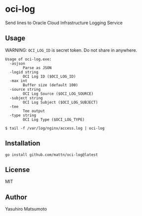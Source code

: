 # oci-log

Send lines to Oracle Cloud Infrastructure Logging Service

## Usage

WARNING: `OCI_LOG_ID` is secret token. Do not share in anywhere.

```
Usage of oci-log.exe:
  -asjson
    	Parse as JSON
  -logid string
    	OCI Log ID ($OCI_LOG_ID)
  -max int
    	Buffer size (default 100)
  -source string
    	OCI Log Source ($OCI_LOG_SOURCE)
  -subject string
    	OCI Log Subject ($OCI_LOG_SUBJECT)
  -tee
    	Tee output
  -type string
    	OCI Log Type ($OCI_LOG_TYPE)
```

```
$ tail -f /var/log/nginx/access.log | oci-log
```

## Installation

```
go install github.com/mattn/oci-log@latest
```

## License

MIT

## Author

Yasuhiro Matsumoto
